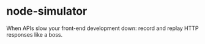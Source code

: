 node-simulator
==============

When APIs slow your front-end development down: record and replay HTTP responses like a boss.
